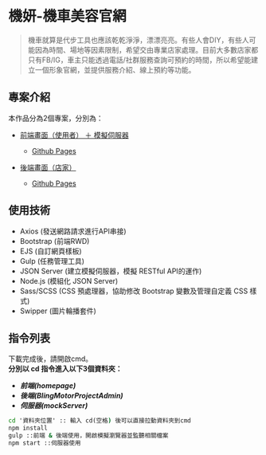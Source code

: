 # 機妍-機車美容官網

> 機車就算是代步工具也應該乾乾淨淨，漂漂亮亮。有些人會DIY，有些人可能因為時間、場地等因素限制，希望交由專業店家處理。目前大多數店家都只有FB/IG，車主只能透過電話/社群服務查詢可預約的時間，所以希望能建立一個形象官網，並提供服務介紹、線上預約等功能。


## 專案介紹
本作品分為2個專案，分別為：
- [前端畫面（使用者） ＋ 模擬伺服器](https://github.com/yts38n/BlingMotorProject)
  - [Github Pages](https://yts38n.github.io/BlingMotorProject/)

- [後端畫面（店家）](https://github.com/yts38n/BlingMotorProjectAdmin)
  - [Github Pages](https://yts38n.github.io/BlingMotorProjectAdmin/)


## 使用技術
- Axios (發送網路請求進行API串接)
- Bootstrap (前端RWD)
- EJS (自訂網頁樣板)
- Gulp (任務管理工具)
- JSON Server (建立模擬伺服器，模擬 RESTful API的運作)
- Node.js (模組化 JSON Server)
- Sass/SCSS (CSS 預處理器，協助修改 Bootstrap 變數及管理自定義 CSS 樣式)
- Swipper (圖片輪播套件)


## 指令列表
下載完成後，請開啟cmd。  
__分別以 cd 指令進入以下3個資料夾：__ 
- ***前端(homepage)***  
- ***後端(BlingMotorProjectAdmin)***  
- ***伺服器(mockServer)***

```cmd
cd '資料夾位置' :: 輸入 cd(空格) 後可以直接拉動資料夾到cmd
npm install
gulp ::前端 & 後端使用，開啟模擬瀏覽器並監聽相關檔案
npm start ::伺服器使用
```